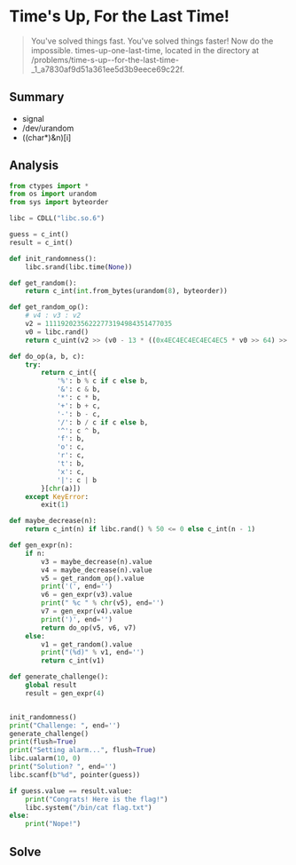 # Time's Up, For the Last Time!
> You've solved things fast. You've solved things faster! Now do the impossible. times-up-one-last-time, located in the directory at /problems/time-s-up--for-the-last-time-_1_a7830af9d51a361ee5d3b9eece69c22f.

## Summary
* signal
* /dev/urandom
* ((char*)&n)[i]

## Analysis
``` python
from ctypes import *
from os import urandom
from sys import byteorder

libc = CDLL("libc.so.6")

guess = c_int()
result = c_int()

def init_randomness():
    libc.srand(libc.time(None))

def get_random():
    return c_int(int.from_bytes(urandom(8), byteorder))

def get_random_op():
    # v4 : v3 : v2
    v2 = 11119202356222773194984351477035
    v0 = libc.rand()
    return c_uint(v2 >> (v0 - 13 * ((0x4EC4EC4EC4EC4EC5 * v0 >> 64) >> 2)) * 8 & 0xff)

def do_op(a, b, c):
    try:
        return c_int({
            '%': b % c if c else b,
            '&': c & b,
            '*': c * b,
            '+': b + c,
            '-': b - c,
            '/': b / c if c else b,
            '^': c ^ b,
            'f': b,
            'o': c,
            'r': c,
            't': b,
            'x': c,
            '|': c | b
        }[chr(a)])
    except KeyError:
        exit(1)

def maybe_decrease(n):
    return c_int(n) if libc.rand() % 50 <= 0 else c_int(n - 1)

def gen_expr(n):
    if n:
        v3 = maybe_decrease(n).value
        v4 = maybe_decrease(n).value
        v5 = get_random_op().value
        print('(', end='')
        v6 = gen_expr(v3).value
        print(" %c " % chr(v5), end='')
        v7 = gen_expr(v4).value
        print(')', end='')
        return do_op(v5, v6, v7)
    else:
        v1 = get_random().value
        print("(%d)" % v1, end='')
        return c_int(v1)

def generate_challenge():
    global result
    result = gen_expr(4)


init_randomness()
print("Challenge: ", end='')
generate_challenge()
print(flush=True)
print("Setting alarm...", flush=True)
libc.ualarm(10, 0)
print("Solution? ", end='')
libc.scanf(b"%d", pointer(guess))

if guess.value == result.value:
    print("Congrats! Here is the flag!")
    libc.system("/bin/cat flag.txt")
else:
    print("Nope!")
```

## Solve
